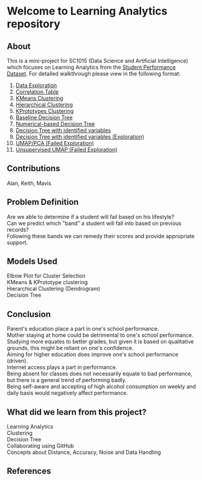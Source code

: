 # Welcome to Learning Analytics repository

## About
This is a mini-project for SC1015 (Data Science and Artificial Intelligence) which focuses on Learning Analytics from the [Student Performance Dataset](https://archive.ics.uci.edu/ml/datasets/student+performance). 
For detailed walkthrough please view in the following format:  
1. [Data Exploration](https://github.com/alanwalker23/SC1015-Overbyte/blob/main/Data%20Exploration.ipynb)
2. [Correlation Table](https://github.com/alanwalker23/SC1015-Overbyte/blob/main/Correlation%20Table.ipynb)
3. [KMeans Clustering](https://github.com/alanwalker23/SC1015-Overbyte/blob/main/KMeans%20Clustering.ipynb)
4. [Hierarchical Clustering](https://github.com/alanwalker23/SC1015-Overbyte/blob/main/Hierarchical%20Clustering.ipynb)
5. [KPrototypes Clustering](https://github.com/alanwalker23/SC1015-Overbyte/blob/main/KPrototypes%20Clustering.ipynb)
6. [Baseline Decision Tree](https://github.com/alanwalker23/SC1015-Overbyte/blob/main/DTallvar.ipynb)
7. [Numerical-based Decision Tree](https://github.com/alanwalker23/SC1015-Overbyte/blob/main/DTnum.ipynb)
8. [Decision Tree with identified variables](https://github.com/alanwalker23/SC1015-Overbyte/blob/main/DTusefulcluster-FeduIncluded.ipynb)
9. [Decision Tree with identified variables (Exploration)](https://github.com/alanwalker23/SC1015-Overbyte/blob/main/DTusefulcluster.ipynb)
10. [UMAP/PCA (Failed Exploration)](https://github.com/alanwalker23/SC1015-Overbyte/blob/main/SC1015%20UMAP.ipynb)
11. [Unsupervised UMAP (Failed Exploration)](https://github.com/alanwalker23/SC1015-Overbyte/blob/main/Unsupervised%20UMAP.ipynb)

## Contributions
Alan, Keith, Mavis

## Problem Definition
Are we able to determine if a student will fail based on his lifestyle?  
Can we predict which "band" a student will fall into based on previous records?  
Following these bands we can remedy their scores and provide appropriate support.

## Models Used
Elbow Plot for Cluster Selection  
KMeans & KPrototype clustering  
Hierarchical Clustering (Dendrogram)  
Decision Tree

## Conclusion
Parent's education place a part in one's school performance.  
Mother staying at home could be detrimental to one's school performance.  
Studying more equates to better grades, but given it is based on qualitative grounds, this might be reliant on one's confidence.  
Aiming for higher education does improve one's school performance (driven).  
Internet access plays a part in performance.  
Being absent for classes does not necessarily equate to bad performance, but there is a general trend of performing badly.  
Being self-aware and accepting of high alcohol consumption on weekly and daily basis would negatively affect performance.

## What did we learn from this project?
Learning Analytics  
Clustering  
Decision Tree  
Collaborating using GitHub  
Concepts about Distance, Accuracy, Noise and Data Handling

## References

